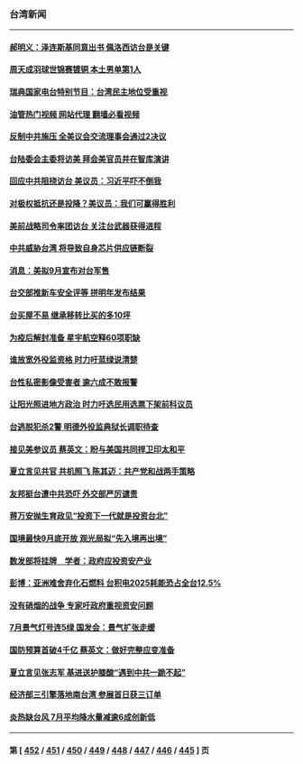 ### 台湾新闻
---
#### [郝明义：泽连斯基同意出书 佩洛西访台是关键](../../pages/ncid1349361/n13811133.md?08272045) 
#### [周天成羽球世锦赛镀铜 本土男单第1人](../../pages/ncid1349361/n13811451.md?08272045) 
#### [瑞典国家电台特别节目：台湾民主地位受重视](../../pages/ncid1349361/n13810737.md?08272045) 
#### [油管热门视频 网站代理 翻墙必看视频](http://209.222.30.114:81/youtube.html?08272045)
#### [反制中共施压 全美议会交流理事会通过2决议](../../pages/ncid1349361/n13811053.md?08272045) 
#### [台陆委会主委将访美 拜会美官员并在智库演讲](../../pages/ncid1349361/n13810778.md?08272045) 
#### [回应中共阻挠访台 美议员：习近平吓不倒我](../../pages/ncid1349361/n13810941.md?08272045) 
#### [对极权抵抗还是投降？美议员：我们可赢得胜利](../../pages/ncid1349361/n13810869.md?08272045) 
#### [美前战略司令率团访台 关注台武器获得进程](../../pages/ncid1349361/n13810785.md?08272045) 
#### [中共威胁台湾 将导致自身芯片供应链断裂](../../pages/ncid1349361/n13810928.md?08272045) 
#### [消息：美拟9月宣布对台军售](../../pages/ncid1349361/n13810783.md?08272045) 
#### [台交部推新车安全评等 拼明年发布结果](../../pages/ncid1349361/n13810890.md?08272045) 
#### [台买屋不易 继承移转比买的多10坪](../../pages/ncid1349361/n13810888.md?08272045) 
#### [为疫后解封准备 星宇航空释60项职缺](../../pages/ncid1349361/n13810894.md?08272045) 
#### [谁放宽外役监资格 时力吁蓝绿说清楚](../../pages/ncid1349361/n13810884.md?08272045) 
#### [台性私密影像受害者 逾六成不敢报警](../../pages/ncid1349361/n13810896.md?08272045) 
#### [让阳光照进地方政治 时力吁选民用选票下架前科议员](../../pages/ncid1349361/n13810881.md?08272045) 
#### [台逃脱犯杀2警 明德外役监典狱长调职待查](../../pages/ncid1349361/n13810897.md?08272045) 
#### [接见美参议员 蔡英文：盼与美国共同捍卫印太和平](../../pages/ncid1349361/n13810872.md?08272045) 
#### [夏立言见共官 共机照飞 陈其迈：共产党和战两手策略](../../pages/ncid1349361/n13810871.md?08272045) 
#### [友邦挺台遭中共恐吓 外交部严厉谴责](../../pages/ncid1349361/n13810868.md?08272045) 
#### [蒋万安抛生育政见“投资下一代就是投资台北”](../../pages/ncid1349361/n13810867.md?08272045) 
#### [国境最快9月底开放 观光局拟“先入境再出境”](../../pages/ncid1349361/n13810856.md?08272045) 
#### [数发部将挂牌　学者：政府应投资安产业](../../pages/ncid1349361/n13810851.md?08272045) 
#### [彭博：亚洲难舍弃化石燃料 台积电2025耗能恐占全台12.5%](../../pages/ncid1349361/n13810850.md?08272045) 
#### [没有硝烟的战争 专家吁政府重视资安问题](../../pages/ncid1349361/n13810852.md?08272045) 
#### [7月景气灯号连5绿 国发会：景气扩张走缓](../../pages/ncid1349361/n13810766.md?08272045) 
#### [国防预算首破4千亿 蔡英文：做好完整应变准备](../../pages/ncid1349361/n13810776.md?08272045) 
#### [夏立言见张志军 基进送护膝酸“遇到中共一跪不起”](../../pages/ncid1349361/n13810749.md?08272045) 
#### [经济部三引擎落地南台湾 参展首日获三订单](../../pages/ncid1349361/n13810729.md?08272045) 
#### [炎热缺台风 7月平均降水量减逾6成创新低](../../pages/ncid1349361/n13810717.md?08272045) 

---
#### 第 [ [452](./452.md?08272045) / [451](./451.md?08272045) / [450](./450.md?08272045) / [449](./449.md?08272045) / [448](./448.md?08272045) / [447](./447.md?08272045) / [446](./446.md?08272045) / [445](./445.md?08272045) ] 页

